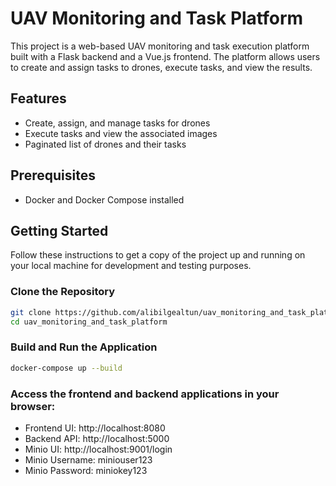 # UAV Monitoring and Task Platform

This project is a web-based UAV monitoring and task execution platform built with a Flask backend and a Vue.js frontend. The platform allows users to create and assign tasks to drones, execute tasks, and view the results.

## Features

- Create, assign, and manage tasks for drones
- Execute tasks and view the associated images
- Paginated list of drones and their tasks

## Prerequisites

- Docker and Docker Compose installed

## Getting Started

Follow these instructions to get a copy of the project up and running on your local machine for development and testing purposes.

### Clone the Repository
   ```bash
   git clone https://github.com/alibilgealtun/uav_monitoring_and_task_platform.git
   cd uav_monitoring_and_task_platform
   ```
### Build and Run the Application
   ```bash
   docker-compose up --build
   ```

### Access the frontend and backend applications in your browser:
- Frontend UI: http://localhost:8080
- Backend API: http://localhost:5000
- Minio UI: http://localhost:9001/login
- Minio Username: miniouser123
- Minio Password: miniokey123



